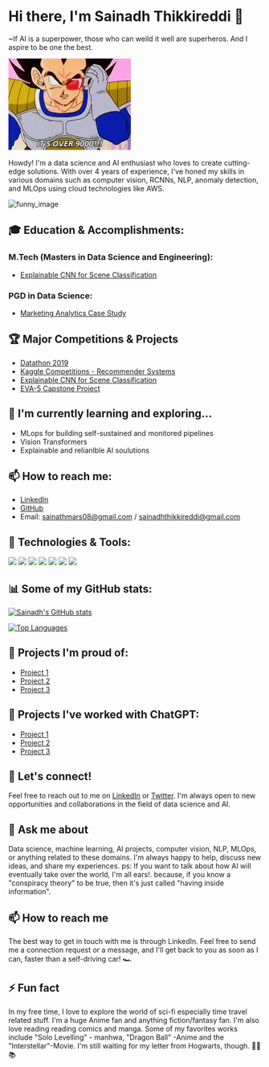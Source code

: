 
# Hi there, I'm Sainadh Thikkireddi 👋

~If AI is a superpower, those who can weild it well are superheros. And I aspire to be one the best.

![My Overview](https://github.com/SainadhAmul/SainadhAmul/blob/main/res/vegeta-its-over9000.gif?raw=true)

Howdy! I'm a data science and AI enthusiast who loves to create cutting-edge solutions. With over 4 years of experience, I've honed my skills in various domains such as computer vision, RCNNs, NLP, anomaly detection, and MLOps using cloud technologies like AWS.

![funny_image](https://github.com/username/funny_image.png)

## 🎓 Education & Accomplishments:

### M.Tech (Masters in Data Science and Engineering):

- [Explainable CNN for Scene Classification](https://github.com/SainadhAmul/explainable_cnn_sc)

### PGD in Data Science:

- [Marketing Analytics Case Study](https://github.com/SainadhAmul/EVA-5-Capstone)

## 🏆 Major Competitions & Projects

- [Datathon 2019](https://github.com/SainadhAmul/Datathon2019)
- [Kaggle Competitions - Recommender Systems](https://github.com/SainadhAmul/RecomenderSYS_works)
- [Explainable CNN for Scene Classification](https://github.com/SainadhAmul/explainable_cnn_sc)
- [EVA-5 Capstone Project](https://github.com/SainadhAmul/EVA-5-Capstone)

## 🌱 I'm currently learning and exploring...

- MLops for building self-sustained and monitored pipelines
- Vision Transformers
- Explainable and relianlble AI soulutions

## 📫 How to reach me:

- [LinkedIn](https://www.linkedin.com/in/sainadh-thikkireddi-639605177)
- [GitHub](https://github.com/SainadhAmul)
- Email: sainathmars08@gmail.com / sainadhthikkireddi@gmail.com

## 🔧 Technologies & Tools:

![](https://img.shields.io/badge/Python-informational?style=flat&logo=python&logoColor=white&color=2bbc8a)
![](https://img.shields.io/badge/R-informational?style=flat&logo=r&logoColor=white&color=2bbc8a)
![](https://img.shields.io/badge/TensorFlow-informational?style=flat&logo=tensorflow&logoColor=white&color=2bbc8a)
![](https://img.shields.io/badge/PyTorch-informational?style=flat&logo=pytorch&logoColor=white&color=2bbc8a)
![](https://img.shields.io/badge/OpenCV-informational?style=flat&logo=opencv&logoColor=white&color=2bbc8a)
![](https://img.shields.io/badge/AWS-informational?style=flat&logo=amazon-aws&logoColor=white&color=2bbc8a)
![](https://img.shields.io/badge/Git-informational?style=flat&logo=git&logoColor=white&color=2bbc8a)

## 📊 Some of my GitHub stats:

[![Sainadh's GitHub stats](https://github-readme-stats.vercel.app/api?username=username&show_icons=true&theme=radical)](https://github.com/username/github-readme-stats)

[![Top Languages](https://github-readme-stats.vercel.app/api/top-langs/?username=username&layout=compact&theme=radical)](https://github.com/username/github-readme-stats)

## 🌟 Projects I'm proud of:

- [Project 1](https://github.com/username/project1)
- [Project 2](https://github.com/username/project2)
- [Project 3](https://github.com/username/project3)


## 🌟 Projects I've worked with ChatGPT:

- [Project 1](https://github.com/username/project1)
- [Project 2](https://github.com/username/project2)
- [Project 3](https://github.com/username/project3)

## 🤝 Let's connect!

Feel free to reach out to me on [LinkedIn](https://www.linkedin.com/in/sainadh-thikkireddi-639605177) or [Twitter](https://twitter.com/your_handle). I'm always open to new opportunities and collaborations in the field of data science and AI.


## 💬 Ask me about

Data science, machine learning, AI projects, computer vision, NLP, MLOps, or anything related to these domains. I'm always happy to help, discuss new ideas, and share my experiences. ps: If you want to talk about how AI will eventually take over the world, I'm all ears!. because, if you know a "conspiracy theory" to be true, then it's just called "having inside information".


## 📫 How to reach me

The best way to get in touch with me is through LinkedIn. Feel free to send me a connection request or a message, and I'll get back to you as soon as I can, faster than a self-driving car! 🏎️


## ⚡ Fun fact

In my free time, I love to explore the world of sci-fi especially time travel related stuff. I'm a huge Anime fan and anything fiction/fantasy fan. I'm also love reading reading comics and manga. Some of my favorites works include "Solo Levelling" - manhwa, "Dragon Ball" -Anime and the "Interstellar"-Movie. I'm still waiting for my letter from Hogwarts, though. 🧙‍♂️📚

